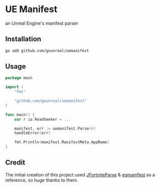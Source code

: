 # UE Manifest

an Unreal Engine's manifest parser

## Installation

```bash
go add github.com/gounreal/uemanifest
```

## Usage

```go
package main

import (
    "fmt"

    "github.com/gounreal/uemanifest"
)

func main() {
    var r io.ReadSeeker = ...

	manifest, err := uemanifest.Parse(r)
	handleError(err)

	fmt.Println(manifest.ManifestMeta.AppName)
}
```

## Credit

The initial creation of this project used [JFortniteParse](https://github.com/FabianFG/JFortniteParse/blob/master/src/main/kotlin/me/fungames/jfortniteparse/ue4/manifests/objects) & [egmanifest](https://github.com/er-azh/egmanifest) as a reference, so huge thanks to them.
